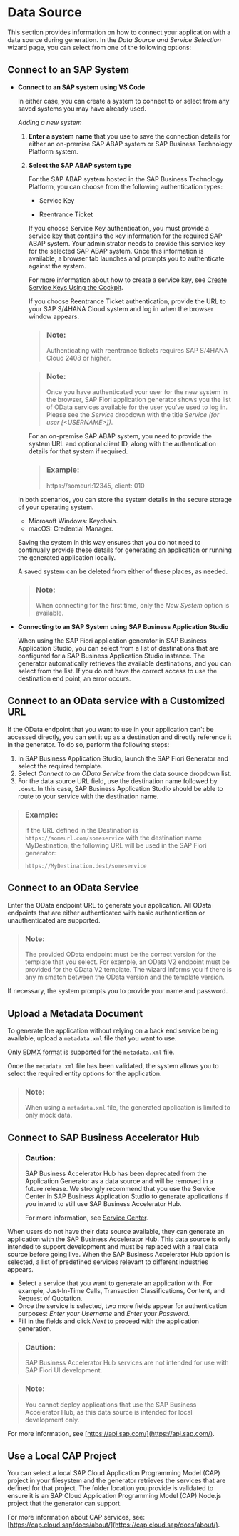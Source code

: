 <!-- loio37a0fcf2388c4e8e9e9e4942e6c5cff4 -->

# Data Source

This section provides information on how to connect your application with a data source during generation. In the *Data Source and Service Selection* wizard page, you can select from one of the following options:



<a name="loio37a0fcf2388c4e8e9e9e4942e6c5cff4__section_l4w_krq_qpb"/>

## Connect to an SAP System

-   **Connect to an SAP system using** **VS Code**

    In either case, you can create a system to connect to or select from any saved systems you may have already used.

    *Adding a new system*

    1.  **Enter a system name** that you use to save the connection details for either an on-premise SAP ABAP system or SAP Business Technology Platform system.
    2.  **Select the SAP ABAP system type**

        For the SAP ABAP system hosted in the SAP Business Technology Platform, you can choose from the following authentication types:

        -   Service Key

        -   Reentrance Ticket


        If you choose Service Key authentication, you must provide a service key that contains the key information for the required SAP ABAP system. Your administrator needs to provide this service key for the selected SAP ABAP system. Once this information is available, a browser tab launches and prompts you to authenticate against the system.

        For more information about how to create a service key, see [Create Service Keys Using the Cockpit](https://help.sap.com/products/BTP/65de2977205c403bbc107264b8eccf4b/cdf4f200db3e4c248fa67401937b2f78.html).

        If you choose Reentrance Ticket authentication, provide the URL to your SAP S/4HANA Cloud system and log in when the browser window appears.

        > ### Note:  
        > Authenticating with reentrance tickets requires SAP S/4HANA Cloud 2408 or higher.

        > ### Note:  
        > Once you have authenticated your user for the new system in the browser, SAP Fiori application generator shows you the list of OData services available for the user you’ve used to log in. Please see the *Service* dropdown with the title *Service \(for user \[<USERNAME\>\]\)*.

        For an on-premise SAP ABAP system, you need to provide the system URL and optional client ID, along with the authentication details for that system if required.

        > ### Example:  
        > https://someurl:12345, client: 010


    In both scenarios, you can store the system details in the secure storage of your operating system.

    -   Microsoft Windows: Keychain.
    -   macOS: Credential Manager.

    Saving the system in this way ensures that you do not need to continually provide these details for generating an application or running the generated application locally.

    A saved system can be deleted from either of these places, as needed.

    > ### Note:  
    > When connecting for the first time, only the *New System* option is available.

-   **Connecting to an SAP System using** **SAP Business Application Studio**

    When using the SAP Fiori application generator in SAP Business Application Studio, you can select from a list of destinations that are configured for a SAP Business Application Studio instance. The generator automatically retrieves the available destinations, and you can select from the list. If you do not have the correct access to use the destination end point, an error occurs.




<a name="loio37a0fcf2388c4e8e9e9e4942e6c5cff4__section_i2d_yzx_v4b"/>

## Connect to an OData service with a Customized URL

If the OData endpoint that you want to use in your application can't be accessed directly, you can set it up as a destination and directly reference it in the generator. To do so, perform the following steps:

1.  In SAP Business Application Studio, launch the SAP Fiori Generator and select the required template.
2.  Select *Connect to an OData Service* from the data source dropdown list.
3.  For the data source URL field, use the destination name followed by `.dest`. In this case, SAP Business Application Studio should be able to route to your service with the destination name.

> ### Example:  
> If the URL defined in the Destination is `https://someurl.com/someservice` with the destination name MyDestination, the following URL will be used in the SAP Fiori generator:
> 
> `https://MyDestination.dest/someservice`



<a name="loio37a0fcf2388c4e8e9e9e4942e6c5cff4__section_cxb_trq_qpb"/>

## Connect to an OData Service

Enter the OData endpoint URL to generate your application. All OData endpoints that are either authenticated with basic authentication or unauthenticated are supported.

> ### Note:  
> The provided OData endpoint must be the correct version for the template that you select. For example, an OData V2 endpoint must be provided for the OData V2 template. The wizard informs you if there is any mismatch between the OData version and the template version.

If necessary, the system prompts you to provide your name and password.



<a name="loio37a0fcf2388c4e8e9e9e4942e6c5cff4__section_pmx_hvq_qpb"/>

## Upload a Metadata Document

To generate the application without relying on a back end service being available, upload a `metadata.xml` file that you want to use.

Only [EDMX format](https://docs.microsoft.com/en-us/openspecs/windows_protocols/mc-edmx/5dff5e25-56a1-408b-9d44-bff6634c7d16) is supported for the `metadata.xml` file.

Once the `metadata.xml` file has been validated, the system allows you to select the required entity options for the application.

> ### Note:  
> When using a `metadata.xml` file, the generated application is limited to only mock data.



<a name="loio37a0fcf2388c4e8e9e9e4942e6c5cff4__section_rqx_lsq_qpb"/>

## Connect to SAP Business Accelerator Hub

> ### Caution:  
> SAP Business Accelerator Hub has been deprecated from the Application Generator as a data source and will be removed in a future release. We strongly recommend that you use the Service Center in SAP Business Application Studio to generate applications if you intend to still use SAP Business Accelerator Hub.
> 
> For more information, see [Service Center](https://help.sap.com/products/SAP%20Business%20Application%20Studio/9d1db9835307451daa8c930fbd9ab264/1e8ec75c9c784b51a91c7370f269ff98.html).

When users do not have their data source available, they can generate an application with the SAP Business Accelerator Hub. This data source is only intended to support development and must be replaced with a real data source before going live. When the SAP Business Accelerator Hub option is selected, a list of predefined services relevant to different industries appears.

-   Select a service that you want to generate an application with. For example, Just-In-Time Calls, Transaction Classifications, Content, and Request of Quotation.
-   Once the service is selected, two more fields appear for authentication purposes: *Enter your Username* and *Enter your Password*.
-   Fill in the fields and click *Next* to proceed with the application generation.

> ### Caution:  
> SAP Business Accelerator Hub services are not intended for use with SAP Fiori UI development.

> ### Note:  
> You cannot deploy applications that use the SAP Business Accelerator Hub, as this data source is intended for local development only.

For more information, see [https://api.sap.com/](https://api.sap.com/).



<a name="loio37a0fcf2388c4e8e9e9e4942e6c5cff4__section_fbg_tsq_qpb"/>

## Use a Local CAP Project

You can select a local SAP Cloud Application Programming Model \(CAP\) project in your filesystem and the generator retrieves the services that are defined for that project. The folder location you provide is validated to ensure it is an SAP Cloud Application Programming Model \(CAP\) Node.js project that the generator can support.

For more information about CAP services, see: [https://cap.cloud.sap/docs/about/](https://cap.cloud.sap/docs/about/).

